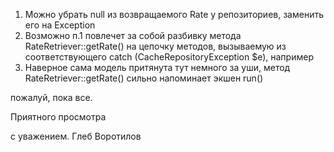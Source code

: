 1. Можно убрать null из возвращаемого Rate у репозиториев, заменить его на Exception
2. Возможно п.1 повлечет за собой разбивку метода RateRetriever::getRate() на цепочку методов, вызываемую
из соответствующего catch (CacheRepositoryException $e), например
3. Наверное сама модель притянута тут немного за уши, метод RateRetriever::getRate() сильно напоминает экшен run()

пожалуй, пока все.

Приятного просмотра

с уважением.
Глеб Воротилов
